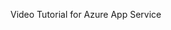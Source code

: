 Video Tutorial for Azure App Service 
<inline-video source="https://www.youtube.com/embed/P79Z574kcNw" width="auto" height="auto" />
